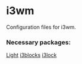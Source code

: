 # i3wm

Configuration files for i3wm.

### Necessary packages:

[Light](https://github.com/haikarainen/light)
[i3blocks](https://github.com/vivien/i3blocks)
[i3lock](https://github.com/i3/i3lock)
